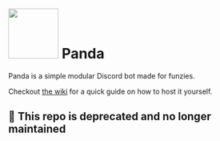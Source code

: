 # <img src="https://raw.github.com/PapyrusThePlant/MusicPanda/master/images/panda.jpg" width="100"> Panda

Panda is a simple modular Discord bot made for funzies.

Checkout [the wiki](https://github.com/PapyrusThePlant/Panda/wiki) for a quick guide on how to host it yourself.

## 🚫 This repo is deprecated and no longer maintained
